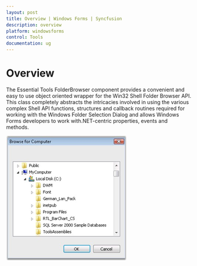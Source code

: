 ```yaml
---
layout: post
title: Overview | Windows Forms | Syncfusion
description: overview
platform: windowsforms
control: Tools
documentation: ug
---
```


# Overview

The Essential Tools FolderBrowser component provides a convenient and easy to use object oriented wrapper for the Win32 Shell Folder Browser API. This class completely abstracts the intricacies involved in using the various complex Shell API functions, structures and callback routines required for working with the Windows Folder Selection Dialog and allows Windows Forms developers to work with.NET-centric properties, events and methods.

![](Overview_images/Overview_img405.jpeg) 

